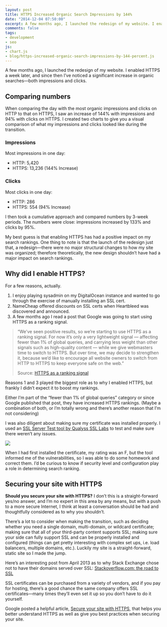 ```yaml
---
layout: post
title: HTTPS Increased Organic Search Impressions by 144%
date: "2014-12-04 07:50:00"
excerpt: A few months ago, I launched the redesign of my website. I enabled HTTPS a week later, and since then I’ve noticed a significant increase in organic searches—both impressions and clicks. Impressions went up by 144% and clicks by 94% on HTTPS.
comments: false
tags:
- development
- seo
js:
- chart.js
- blog/https-increased-organic-search-impressions-by-144-percent.js
---
```


A few months ago, I launched the redesign of my website. I enabled HTTPS a week later, and since then I’ve noticed a significant increase in organic searches—both impressions and clicks.

<!--more-->

## Comparing numbers

When comparing the day with the most organic impressions and clicks on HTTP to that on HTTPS, I saw an increase of 144% with impressions and 94% with clicks on HTTPS. I created two charts to give you a visual comparison of what my impressions and clicks looked like during the transition.

### Impressions

<div class="chart chart--no-labels">
  <canvas id="http-https-impressions" width="600px" height="250px"></canvas>
  <div id="http-https-impressions-legend" class="chart-legend"></div>
</div>

Most impressions in one day:

- HTTP: 5,420
- HTTPS: 13,236 (144% Increase)

### Clicks

<div class="chart chart--no-labels">
  <canvas id="http-https-clicks" width="600px" height="250px"></canvas>
  <div id="http-https-clicks-legend" class="chart-legend"></div>
</div>

Most clicks in one day:

- HTTP: 286
- HTTPS: 554 (94% Increase)

I then took a cumulative approach and compared numbers by 3-week periods. The numbers were close: impressions increased by 133% and clicks by 95%.

My best guess is that enabling HTTPS has had a positive impact on my search rankings. One thing to note is that the launch of the redesign just that, a redesign—there were no major structural changes to how my site was organized; therefore theoretically, the new design shouldn’t have had a major impact on search rankings.

## Why did I enable HTTPS?

For a few reasons, actually.

1. I enjoy playing sysadmin on my DigitalOcean instance and wanted to go through the exercise of manually installing an SSL cert.
2. NameCheap offered discounts on SSL certs when Heartbleed was discovered and announced.
3. A few months ago I read a post that Google was going to start using HTTPS as a ranking signal.

> “We’ve seen positive results, so we’re starting to use HTTPS as a ranking signal. For now it’s only a very lightweight signal — affecting fewer than 1% of global queries, and carrying less weight than other signals such as high-quality content — while we give webmasters time to switch to HTTPS. But over time, we may decide to strengthen it, because we’d like to encourage all website owners to switch from HTTP to HTTPS to keep everyone safe on the web.”
> 
> Source: <a href="http://googlewebmastercentral.blogspot.com/2014/08/https-as-ranking-signal.html" target="_blank">HTTPS as a ranking signal</a>

Reasons 1 and 3 played the biggest role as to why I enabled HTTPS, but frankly I didn’t expect it to boost my rankings.

Either I’m part of the “fewer than 1% of global queries” category or since Google published that post, they have increased HTTPS rankings. (Maybe a combination of both, or I’m totally wrong and there’s another reason that I’m not considering)

I was also diligent about making sure my certificate was installed properly. I used an <a href="https://www.ssllabs.com/ssltest/index.html" target="_blank">SSL Server Test tool by Qualyss SSL Labs</a> to test and make sure there weren’t any issues.

![](/assets/images/blog/2014/https-increased-my-organic-search-impressions-by-144-percent/ssl-test.png)

When I had first installed the certificate, my rating was an F, but the tool informed me of the vulnerabilities, so I was able to do some homework and correct them. I’d be curious to know if security level and configuration play a role in determining search ranking.

## Securing your site with HTTPS

**Should you secure your site with HTTPS?** I don’t this is a straight-forward yes/no answer, and I’m no expert in this area by any means, but with a push to a more secure Internet, I think at least a conversation should be had and thoughtfully considered as to why you shouldn’t.

There’s a lot to consider when making the transition, such as deciding whether you need a single domain, multi-domain, or wildcard certificate; making sure that all of your third-party content supports SSL; making sure your side can fully support SSL and can be properly installed and configured (things can get pretty interesting with complex set ups, i.e. load balancers, multiple domains, etc.). Luckily my site is a straight-forward, static site so I made the jump.

Here’s an interesting post from April 2013 as to why Stack Exchange chose not to have their domains served over SSL: <a href="http://nickcraver.com/blog/2013/04/23/stackoverflow-com-the-road-to-ssl/" target="_blank">Stackoverflow.com: the road to SSL</a>

SSL certificates can be purchased from a variety of vendors, and if you pay for hosting, there’s a good chance the same company offers SSL certificates—many times they’ll even set it up so you don’t have to do it yourself.

Google posted a helpful article, <a href="https://support.google.com/webmasters/answer/6073543" target="_blank">Secure your site with HTTPS</a>, that helps you better understand HTTPS as well as give you best practices when securing your site.